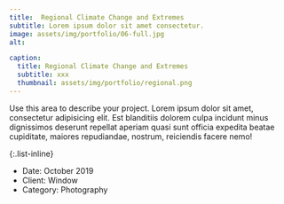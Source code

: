 ```yaml
---
title:  Regional Climate Change and Extremes
subtitle: Lorem ipsum dolor sit amet consectetur.
image: assets/img/portfolio/06-full.jpg
alt: 

caption:
  title: Regional Climate Change and Extremes
  subtitle: xxx
  thumbnail: assets/img/portfolio/regional.png
---
```

Use this area to describe your project. Lorem ipsum dolor sit amet, consectetur adipisicing elit. Est blanditiis dolorem culpa incidunt minus dignissimos deserunt repellat aperiam quasi sunt officia expedita beatae cupiditate, maiores repudiandae, nostrum, reiciendis facere nemo!

{:.list-inline}
- Date: October 2019
- Client: Window
- Category: Photography

